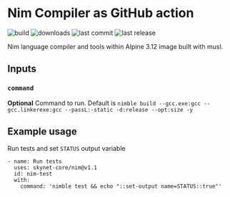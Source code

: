 # Nim Compiler as GitHub action

![build](https://img.shields.io/github/workflow/status/skynet-core/nim/main?style=for-the-badge)
![downloads](https://img.shields.io/github/downloads/skynet-core/nim/total?style=for-the-badge)
![last commit](https://img.shields.io/github/last-commit/skynet-core/nim?style=for-the-badge)
![last release](https://img.shields.io/github/release-date/skynet-core/nim?color=red&logoColor=green&style=for-the-badge)

Nim language compiler and tools within Alpine 3.12 image built with musl.

## Inputs

### `command`

**Optional** Command to run. Default is `nimble build --gcc.exe:gcc --gcc.linkerexe:gcc --passL:-static -d:release --opt:size -y`

## Example usage

Run tests and set `STATUS` output variable

    - name: Run tests
      uses: skynet-core/nim@v1.1
      id: nim-test
      with:
        command: 'nimble test && echo "::set-output name=STATUS::true"'